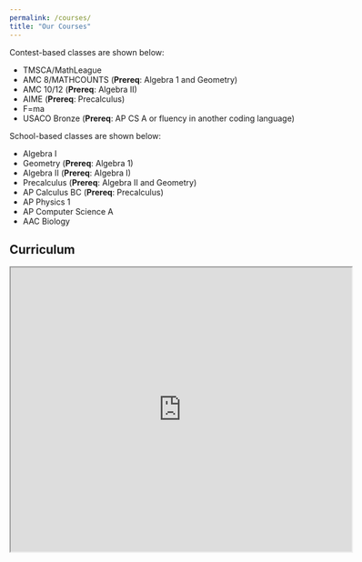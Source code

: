 ```yaml
---
permalink: /courses/
title: "Our Courses"
---
```


Contest-based classes are shown below:
- TMSCA/MathLeague
- AMC 8/MATHCOUNTS (**Prereq**: Algebra 1 and Geometry)
- AMC 10/12 (**Prereq**: Algebra II)
- AIME (**Prereq**: Precalculus)
- F=ma
- USACO Bronze (**Prereq**: AP CS A or fluency in another coding language)

School-based classes are shown below:
- Algebra I
- Geometry (**Prereq**: Algebra 1)
- Algebra II (**Prereq**: Algebra I)
- Precalculus (**Prereq**: Algebra II and Geometry)
- AP Calculus BC (**Prereq**: Precalculus)
- AP Physics 1
- AP Computer Science A
- AAC Biology


## Curriculum
<iframe src="https://docs.google.com/spreadsheets/d/e/2PACX-1vTiwtt4SIvwT3d4V4rtVeB0TlWry7x3d2_5AR2NuY7IQzPVb2Bo1MBNs-7YnxxDeMTy77COB8I19M69/pubhtml?widget=true&amp;headers=false" width=600 height=500></iframe>
